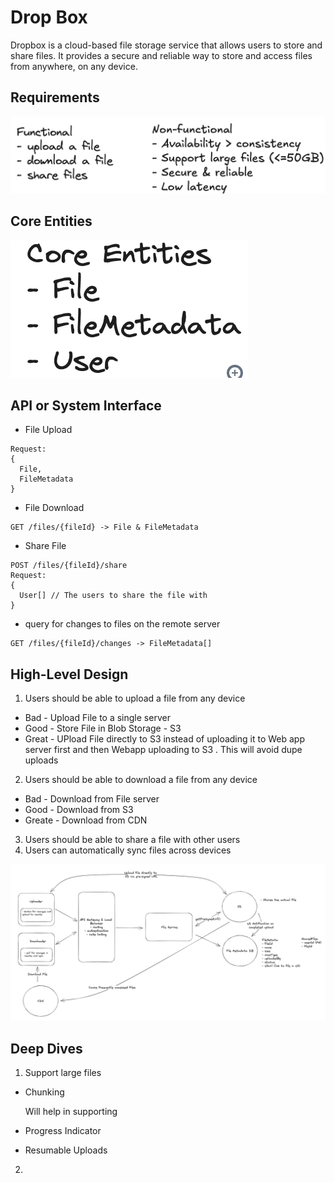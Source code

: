 # Drop Box
Dropbox is a cloud-based file storage service that allows users to store and share files. It provides a secure and reliable way to store and access files from anywhere, on any device.      

## Requirements
![alt text](images/DB1.png)   

## Core Entities
![alt text](images/DB2.png)  

## API or System Interface
- File Upload
```POST /files
Request:
{
  File, 
  FileMetadata
}
```
- File Download
```
GET /files/{fileId} -> File & FileMetadata
```
- Share File
```
POST /files/{fileId}/share
Request:
{
  User[] // The users to share the file with
}
```
- query for changes to files on the remote server
```
GET /files/{fileId}/changes -> FileMetadata[]
```

## High-Level Design
1. Users should be able to upload a file from any device
 - Bad - Upload File to a single server
 - Good - Store File in Blob Storage - S3
 - Great - UPload File directly to S3 instead of uploading it to Web app server first and then Webapp uploading to S3 . This will avoid dupe uploads
2. Users should be able to download a file from any device
 - Bad - Download from File server
 - Good - Download from S3
 - Greate - Download from CDN
3. Users should be able to share a file with other users
4. Users can automatically sync files across devices

![alt text](images/DB-HLD.png)


## Deep Dives
1. Support large files
-  Chunking
  
  
      Will help in supporting
- Progress Indicator
- Resumable Uploads

2. 





